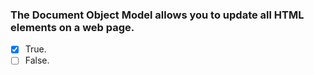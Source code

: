 ### The Document Object Model allows you to update all HTML elements on a web page.

- [x] True.
- [ ] False.
